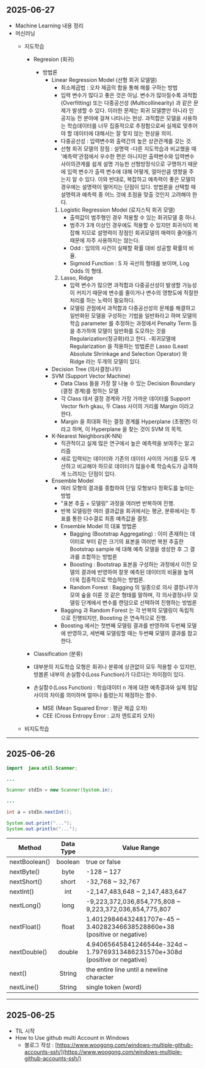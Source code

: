 ## 2025-06-27
- Machine Learning 내용 정리
- 머신러닝
    - 지도학습
        - Regresion (회귀)
            - 방법론
                - Linear Regression Model (선형 회귀 모델델)
                    - 최소제곱법 : 오차 제곱의 합을 통해 해를 구하는 방법
                    - 입력 변수가 많다고 좋은 것은 아님. 변수가 많아질수록 과적합 (Overfitting) 또는 다중공선성 (Multicollinearity) 과 같은 문제가 발생할 수 있다. 이러한 문제는 회귀 모델뿐만 아니라 인공지능 전 분야에 걸쳐 나타나는 현상. 과적합은 모델을 사용하는 학습데이터를 너무 집중적으로 추정함으로써 실제로 맞추어야 할 데이터에 대해서는 잘 맞지 않는 현상을 의미.
                    - 다중공선성 : 입력변수와 출력간의 높은 상관관계를 갖는 것.
                    - 선형 회귀 모델의 장점 : 설명력
                        -다른 지도학습과 비교했을 때 '예측력'관점에서 우수한 편은 아니지만 출력변수와 입력변수 사이의관계를 쉽게 설명 가능한 선형방정식으로 구명하기 때문에 입력 변수가 출력 변수에 대해 어떻게, 얼마만큼 영향을 주는지 알 수 있다. 이와 반대로, 복잡하고 예측력이 좋은 모델의 경우에는 설명력이 떨어지는 단점이 있다. 방법론을 선택할 때 설명력과 예측력 중 어느 것에 초점을 맞출 것인지 고려해야 한다.
                    1. Logistic Regression Model (로지스틱 회귀 모델)
                        - 출력값이 범주형인 경우 적용할 수 있는 회귀모델 중 하나.
                        - 범주가 3개 이상인 경우에도 적용할 수 있지만 회귀식이 복잡해 지므로 설명력이 장점인 회귀모델의 매력이 줄어들기 때문에 자주 사용하지는 않는다.
                        - Odd : 임의의 사건이 실패할 확률 대비 성공할 확률의 비율.
                        - Sigmoid Function : S 자 곡선의 형태를 보이며, Log Odds 의 형태.
                    2. Lasso, Ridge
                        - 입력 변수가 많으면 과적합과 다중공선성이 발생할 가능성이 커지기 때문에 변수를 줄이거나 변수의 영향도에 적절한 처리를 하는 노력이 필요하다.
                        - 모델링 관점에서 과적합과 다중공선성의 문제를 해결하고 일반화된 모델을 구성하는 기법을 일반화라고 하며 모델의 학습 parameter 를 추정하는 과정에서 Penalty Term 등을 추가하여 모델이 일반화를 도모하는 것을 Regularization(정규화)라고 한다.
                        -회귀모델에 Regularization 을 적용하는 방법론은 Lasso (Least Absolute Shrinkage and Selection Operator) 와 Ridge 라는 두개의 모델이 있다.
                - Decision Tree (의사결정나무)
                - SVM (Support Vector Machine)
                    - Data Class 들을 가장 잘 나눌 수 있는 Decision Boundary (결정 경계)를 정하는 모델
                    - 각 Class 데서 결정 경계와 가장 가까운 데이터를 Support Vector fkrh gkau, 두 Class 사이의 거리를 Margin 이라고 한다.
                    - Margin 을 최대화 하는 결정 경계를 Hyperplane (초평면) 이라고 하며, 이 Hyperplane 을 찾는 것이 SVM 의 목적.
                - K-Nearest Neighbors(K-NN)
                    - 직관적이고 실제 많은 연구에서 높은 예측력을 보여주는 알고리즘
                    - 새로 입력되는 데이터와 기존의 데이터 사이의 거리를 모두 계산하고 비교해야 하므로 데이터가 많을수록 학습속도가 급격하게 느려지는 단점이 있다.
                - Ensemble Model
                    - 여러 모형의 결과를 종합하여 단일 모형보다 정확도를 높이는 방법
                    - "표본 추출 + 모델링" 과정을 여러번 반복하여 진행.
                    - 반복 모델링한 여러 결과값을 회귀에서는 평균, 분류에서는 투표를 통한 다수결로 최종 예측값을 결정.
                    - Ensemble Model 의 대표 방법론
                        - Bagging (Bootstrap Aggregating) : 이미 존재하는 데이터로 부터 같은 크기의 표본을 여러번 복원 추출한 Bootstrap sample 에 대해 예측 모델을 생성한 후 그 결과를 조합하는 방법론
                        - Boosting : Bootstrap 표본을 구성하는 과정에서 이전 모델의 결과에 반영하여 잘못 예측된 데이터의 비율을 높여 더욱 집중적으로 학습하는 방법론.
                        - Random Forest : Bagging 의 일종으로 의사 결정나무가 모여 숲을 이룬 것 같은 형태를 말하며, 각 의사결정나무 모델링 단계에서 변수를 랜덤으로 선택하여 진행하는 방법론
                    - Bagging 과 Random Forest 는 각 반복의 모델링이 독립적으로 진행되지만, Boosting 은 연속적으로 진행.
                    - Boosting 에서는 첫번째 모델링 결과를 반영하여 두번째 모델에 반영하고, 세번째 모델링할 때는 두번째 모델의 결과를 참고한다.

        - Classification (분류)
        - 대부분의 지도학습 모형은 회귀나 분류에 상관없이 모두 적용할 수 있지만, 방봅론 내부의 손실함수(Loss Function)가 다르다는 차이점이 있다.
        - 손실함수(Loss Function) : 학습데이터 n 개에 대한 예측결과와 실제 정답 사이의 차이를 의미하며 얼마나 틀렸는지 채점하는 함수.
            - MSE (Mean Squared Error : 평균 제곱 오차)
            - CEE (Cross Entropy Error : 교차 엔트로피 오차)
        

    - 비지도학습
---
## 2025-06-26
```java
import  java.util.Scanner;

...

Scanner stdIn = new Scanner(System.in);

...

int a = stdIn.nextInt();

System.out.print("...");
System.out.println("...");
```

| Method | Data Type | Value Range |
|------| :------: | ------ |
| nextBoolean() | boolean | true or false |
| nextByte() | byte | -128 ~ 127 |
| nextShort() | short | -32,768 ~ 32,767 |
| nextInt() | int | -2,147,483,648 ~ 2,147,483,647 |
| nextLong() | long | -9,223,372,036,854,775,808 ~ 9,223,372,036,854,775,807 |
| nextFloat() | float | 1.40129846432481707e-45 ~ 3.40282346638528860e+38 (positive or negative) |
| nextDouble() | double | 4.94065645841246544e-324d ~ 1.79769313486231570e+308d (positive or negative) |
| next() | String | the entire line until a newline character |
| nextLine() | String | single token (word) |

---
## 2025-06-25
- TIL 시작
- How to Use github multi Account in Windows
    - 블로그 작성 : [https://www.woogong.com/windows-multiple-github-accounts-ssh/](https://www.woogong.com/windows-multiple-github-accounts-ssh/)